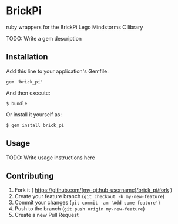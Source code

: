 # BrickPi

ruby wrappers for the BrickPi Lego Mindstorms C library

TODO: Write a gem description

## Installation

Add this line to your application's Gemfile:

    gem 'brick_pi'

And then execute:

    $ bundle

Or install it yourself as:

    $ gem install brick_pi

## Usage

TODO: Write usage instructions here

## Contributing

1. Fork it ( https://github.com/[my-github-username]/brick_pi/fork )
2. Create your feature branch (`git checkout -b my-new-feature`)
3. Commit your changes (`git commit -am 'Add some feature'`)
4. Push to the branch (`git push origin my-new-feature`)
5. Create a new Pull Request
